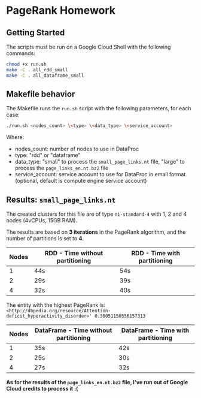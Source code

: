 # PageRank Homework

## Getting Started

The scripts must be run on a Google Cloud Shell with the following commands:

```bash
chmod +x run.sh
make -C . all_rdd_small
make -C . all_dataframe_small
```

## Makefile behavior

The Makefile runs the `run.sh` script with the following parameters, for each case:

```bash
./run.sh <nodes_count> \<type> \<data_type> \<service_account>
``` 
Where:
- nodes_count: number of nodes to use in DataProc
- type: "rdd" or "dataframe"
- data_type: "small" to process the `small_page_links.nt` file, "large" to process the `page_links_en.nt.bz2` file
- service_account: service account to use for DataProc in email format (optional, default is compute engine service account)

## Results: `small_page_links.nt`

The created clusters for this file are of type `n1-standard-4` with 1, 2 and 4 nodes (4vCPUs, 15GB RAM).

The results are based on **3 iterations** in the PageRank algorithm, and the number of partitions is set to **4**.


| Nodes | RDD - Time without partitioning | RDD - Time with partitioning |
|-------|---------------------------------|------------------------------|
| 1     | 44s                             | 54s                          |
| 2     | 29s                             | 39s                          |
| 4     | 32s                             | 40s                          |

The entity with the highest PageRank is: `<http://dbpedia.org/resource/Attention-deficit_hyperactivity_disorder>' 0.30051150556157313`

| Nodes | DataFrame - Time without partitioning | DataFrame - Time with partitioning |
|-------|---------------------------------------|------------------------------------|
| 1     | 35s                                   | 42s                                |
| 2     | 25s                                   | 30s                                |
| 4     | 27s                                   | 32s                                |



**As for the results of the `page_links_en.nt.bz2` file, I've run out of Google Cloud credits to process it :(** 